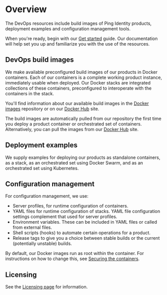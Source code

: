 # Overview

The DevOps resources include build images of Ping Identity products, deployment examples and configuration management tools.

When you're ready, begin with our [Get started](getStarted.md) guide. Our documentation will help set you up and familiarize you with the use of the resources.

## DevOps build images

We make available preconfigured build images of our products in Docker containers. Each of our containers is a complete working product instance, immediately usable when deployed. Our Docker stacks are integrated collections of these containers, preconfigured to interoperate with the containers in the stack.

You'll find information about our available build images in the [Docker images](../../pingidentity-docker-builds) repository or on our [Docker Hub](https://hub.docker.com/u/pingidentity/) site.

The build images are automatically pulled from our repository the first time you deploy a product container or orchestrated set of containers. Alternatively, you can pull the images from our [Docker Hub](https://hub.docker.com/u/pingidentity/) site.

## Deployment examples

We supply examples for deploying our products as standalone containers, as a stack, as an orchestrated set using Docker Swarm, and as an orchestrated set using Kubernetes.

## Configuration management

For configuration management, we use:

  * Server profiles, for runtime configuration of containers.
  * YAML files for runtime configuration of stacks. YAML file configuration settings complement that used for server profiles.
  * Environment variables. These can be included in YAML files or called from external files.
  * Shell scripts (hooks) to automate certain operations for a product.
  * Release tags to give you a choice between stable builds or the current (potentially unstable) builds.

By default, our Docker images run as root within the container. For instructions on how to change this, see [Securing the containers](docs/secureContainers.md).

## Licensing

See the [Licensing page](../LICENSE.md) for information.

